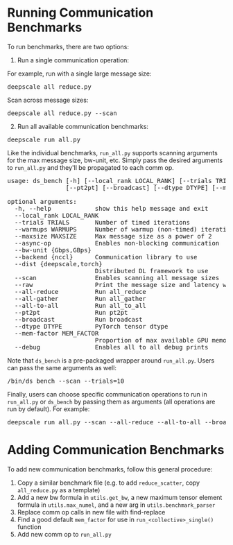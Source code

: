 # Running Communication Benchmarks


To run benchmarks, there are two options:

1. Run a single communication operation:

For example, run with a single large message size:
<pre>
deepscale all_reduce.py
</pre>

Scan across message sizes:
<pre>
deepscale all_reduce.py --scan
</pre>

2. Run all available communication benchmarks:

<pre>
deepscale run_all.py
</pre>

Like the individual benchmarks, `run_all.py` supports scanning arguments for the max message size, bw-unit, etc. Simply pass the desired arguments to `run_all.py` and they'll be propagated to each comm op.

<pre>
usage: ds_bench [-h] [--local_rank LOCAL_RANK] [--trials TRIALS] [--warmups WARMUPS] [--maxsize MAXSIZE] [--async-op] [--bw-unit {Gbps,GBps}] [--backend {nccl}] [--dist {deepscale,torch}] [--scan] [--raw] [--all-reduce] [--all-gather] [--all-to-all]
                [--pt2pt] [--broadcast] [--dtype DTYPE] [--mem-factor MEM_FACTOR] [--debug]

optional arguments:
  -h, --help            show this help message and exit
  --local_rank LOCAL_RANK
  --trials TRIALS       Number of timed iterations
  --warmups WARMUPS     Number of warmup (non-timed) iterations
  --maxsize MAXSIZE     Max message size as a power of 2
  --async-op            Enables non-blocking communication
  --bw-unit {Gbps,GBps}
  --backend {nccl}      Communication library to use
  --dist {deepscale,torch}
                        Distributed DL framework to use
  --scan                Enables scanning all message sizes
  --raw                 Print the message size and latency without units
  --all-reduce          Run all_reduce
  --all-gather          Run all_gather
  --all-to-all          Run all_to_all
  --pt2pt               Run pt2pt
  --broadcast           Run broadcast
  --dtype DTYPE         PyTorch tensor dtype
  --mem-factor MEM_FACTOR
                        Proportion of max available GPU memory to use for single-size evals
  --debug               Enables all_to_all debug prints
</pre>

Note that `ds_bench` is a pre-packaged wrapper around `run_all.py`. Users can pass the same arguments as well:

<pre>
<path to deepscale>/bin/ds_bench --scan --trials=10
</pre>

Finally, users can choose specific communication operations to run in `run_all.py` or `ds_bench` by passing them as arguments (all operations are run by default). For example:

<pre>
deepscale run_all.py --scan --all-reduce --all-to-all --broadcast
</pre>


# Adding Communication Benchmarks

To add new communication benchmarks, follow this general procedure:

1. Copy a similar benchmark file (e.g. to add `reduce_scatter`, copy `all_reduce.py` as a template)
2. Add a new bw formula in `utils.get_bw`, a new maximum tensor element formula in `utils.max_numel`, and a new arg in `utils.benchmark_parser`
3. Replace comm op calls in new file with find-replace
4. Find a good default `mem_factor` for use in `run_<collective>_single()` function
5. Add new comm op to `run_all.py`